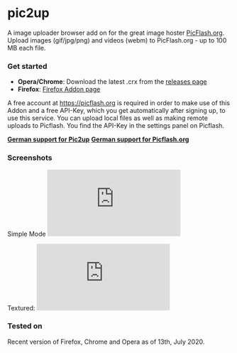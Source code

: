 # pic2up
A image uploader browser add on for the great image hoster [PicFlash.org](https://picflash.org).
Upload images (gif/jpg/png)  and videos (webm) to PicFlash.org - up to 100 MB each file.

### Get started

* **Opera/Chrome**: Download the latest .crx from the [releases page](https://github.com/jrie/pic2up/releases)
* **Firefox**: [Firefox Addon page](https://addons.mozilla.org/en-US/firefox/addon/pic2up/)

A free account at https://picflash.org is required in order to make use of this Addon and a free API-Key, which you get automatically after signing up, to use this service. You can upload local files as well as making remote uploads to Picflash. You find the API-Key in the settings panel on Picflash.

[**German support for Pic2up**](https://ngb.to/threads/105183-Pic2up-Das-Picflash-Uploader-Browser-Add-on)
[**German support for Picflash.org**](https://ngb.to/forums/97-PicFlash-org)

### Screenshots

Simple Mode
![pic2up screenshot Simple mode](https://www.picflash.org/viewer.php?img=2yq2fdigif94dgb.png)

Textured:
![pic2up screenshot Textured mode](https://www.picflash.org/viewer.php?img=ckpjm0cgt7if89n.png)


### Tested on
Recent version of Firefox, Chrome and Opera as of 13th, July 2020.
